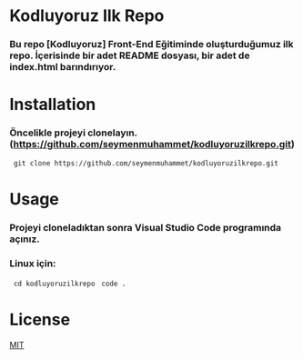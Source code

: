 # Kodluyoruz Ilk Repo

### Bu repo [Kodluyoruz] Front-End Eğitiminde oluşturduğumuz ilk repo. İçerisinde bir adet README dosyası, bir adet de index.html barındırıyor.

# Installation

### Öncelikle projeyi clonelayın.(https://github.com/seymenmuhammet/kodluyoruzilkrepo.git)

` git clone https://github.com/seymenmuhammet/kodluyoruzilkrepo.git`

# Usage

### Projeyi cloneladıktan sonra Visual Studio Code programında açınız.

### Linux için:

` cd kodluyoruzilkrepo`
` code .`

# License

[MIT](https://opensource.org/licenses/MIT)